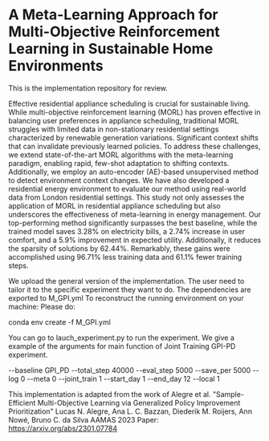 # A Meta-Learning Approach for Multi-Objective Reinforcement Learning in Sustainable Home Environments

This is the implementation repository for review.

Effective residential appliance scheduling is crucial for sustainable living. While multi-objective reinforcement learning (MORL) has proven effective in balancing user preferences in appliance scheduling, traditional MORL struggles with limited data in non-stationary residential settings characterized by renewable generation variations.  Significant context shifts that can invalidate previously learned policies. To address these challenges, we extend state-of-the-art MORL algorithms with the meta-learning paradigm, enabling rapid, few-shot adaptation to shifting contexts. Additionally, we employ an auto-encoder (AE)-based unsupervised method to detect environment context changes. We have also developed a residential energy environment to evaluate our method using real-world data from London residential settings. This study not only assesses the application of MORL in residential appliance scheduling but also underscores the effectiveness of meta-learning in energy management. Our top-performing method significantly surpasses the best baseline,  while the trained model saves 3.28\% on electricity bills, a 2.74\% increase in user comfort, and a 5.9\% improvement in expected utility. Additionally, it reduces the sparsity of solutions by 62.44\%. Remarkably, these gains were accomplished using 96.71\% less training data and 61.1\% fewer training steps.

We upload the general version of the implementation. The user need to tailor it to the specific experiment they want to do. The dependencies are exported to M_GPI.yml To reconstruct the running environment on your machine: Please do:

conda env create -f M_GPI.yml

You can go to lauch_experiment.py to run the experiment. We give a example of the arguments for main function of Joint Training GPI-PD experiment. 

--baseline
GPI_PD
--total_step
40000
--eval_step
5000
--save_per
5000
--log
0
--meta
0
--joint_train
1
--start_day
1
--end_day
12
--local
1


This implementation is adapted from the work of Alegre et al. "Sample-Efficient Multi-Objective Learning via Generalized Policy Improvement Prioritization" Lucas N. Alegre, Ana L. C. Bazzan, Diederik M. Roijers, Ann Nowé, Bruno C. da Silva AAMAS 2023 Paper: https://arxiv.org/abs/2301.07784
